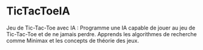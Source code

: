 # TicTacToeIA
Jeu de Tic-Tac-Toe avec IA :  Programme une IA capable de jouer au jeu de Tic-Tac-Toe et de ne jamais perdre. Apprends les algorithmes de recherche comme Minimax et les concepts de théorie des jeux.
